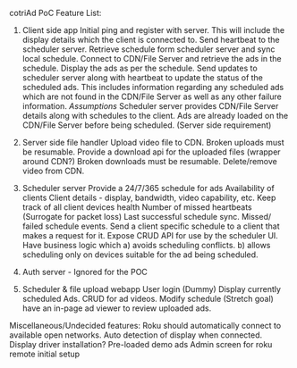 cotriAd PoC Feature List:
1. Client side app
	Initial ping and register with server.
		This will include the display details which the client is connected to.
	Send heartbeat to the scheduler server.
	Retrieve schedule form scheduler server and sync local schedule. 
	Connect to CDN/File Server and retrieve the ads in the schedule.
	Display the ads as per the schedule.
	Send updates to scheduler server along with heartbeat to update the status of the scheduled ads. This includes information regarding any scheduled ads which are not found in the CDN/File Server as well as any other failure information.
	*Assumptions*
	Scheduler server provides CDN/File Server details along with schedules to the client.
	Ads are already loaded on the CDN/File Server before being scheduled. (Server side requirement)
	
2. Server side file handler
	Upload video file to CDN. 
		Broken uploads must be resumable.
	Provide a download api for the uploaded files (wrapper around CDN?)
		Broken downloads must be resumable.
	Delete/remove video from CDN.
	
3. Scheduler server
	Provide a 24/7/365 schedule for ads
		Availability of clients
		Client details - display, bandwidth, video capability, etc.
	Keep track of all client devices health
		Number of missed heartbeats (Surrogate for packet loss)
		Last successful schedule sync.
		Missed/ failed schedule events.
	Send a client specific schedule to a client that makes a request for it.
	Expose CRUD API for use by the scheduler UI.
	Have business logic which 
		a) avoids scheduling conflicts.
		b) allows scheduling only on devices suitable for the ad being scheduled.

4. Auth server - Ignored for the POC

4. Scheduler & file upload webapp
	User login (Dummy)
	Display currently scheduled Ads. 
	CRUD for ad videos.
	Modify schedule
	(Stretch goal) have an in-page ad viewer to review uploaded ads.
	
Miscellaneous/Undecided features:
	Roku should automatically connect to available open networks.
	Auto detection of display when connected.
	Display driver installation? 
	Pre-loaded demo ads
	Admin screen for roku remote initial setup
